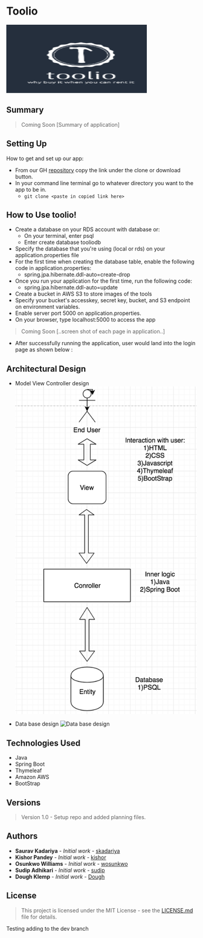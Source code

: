 # Toolio

![Homepage](https://github.com/team-toolee/toolio_v2/blob/master/src/main/resources/static/img/logo.png)

## Summary
> Coming Soon [Summary of application]

## Setting Up

 How to get and set up our app:
 
 * From our GH [repository](https://github.com/team-toolee/toolee) copy the link under the clone or download button.
 * In your command line terminal go to whatever directory you want to the app to be in.  
     * `git clone <paste in copied link here>`
    
## How to Use toolio!
- Create a database on your RDS account with database or:
    - On your terminal, enter psql
    - Enter create database tooliodb
- Specify the database that you're using (local or rds) on your application.properties file
- For the first time when creating the database table, enable the following code in application.properties:
    - spring.jpa.hibernate.ddl-auto=create-drop
- Once you run your application for the first time, run the following code:
    - spring.jpa.hibernate.ddl-auto=update
- Create a bucket in AWS S3 to store images of the tools
- Specify your bucket's accesskey, secret key, bucket, and S3 endpoint on environment variables.
- Enable server port 5000 on application.properties.
- On your browser, type localhost:5000 to access the app

> Coming Soon [..screen shot of each page in application..]
 * After successfully running the application, user would land into the login page as shown below :
  
 
## Architectural Design
   * Model View Controller design
    ![MVC](https://github.com/team-int-finance/kid-doh/blob/master/src/main/resources/static/images/mvc.png)

   * Data base design 
    ![Data base design](./assests/dbDesign.png)

## Technologies Used
* Java
* Spring Boot
* Thymeleaf
* Amazon AWS
* BootStrap

## Versions
> Version 1.0 - Setup repo and added planning files.

## Authors
* **Saurav Kadariya** - *Initial work* - [skadariya](https://github.com/skadariya)
* **Kishor Pandey** - *Initial work* - [kishor](https://github.com/kishorpan2)
* **Osunkwo Williams** - *Initial work* - [wosunkwo](https://github.com/wosunkwo)
* **Sudip Adhikari** - *Initial work* - [sudip](https://github.com/sadhikari07)
* **Dough Klemp** - *Initial work* - [Dough](https://github.com/idothestamping)

## License
> This project is licensed under the MIT License - see the [LICENSE.md](LICENSE.md) file for details.


Testing adding to the dev branch
